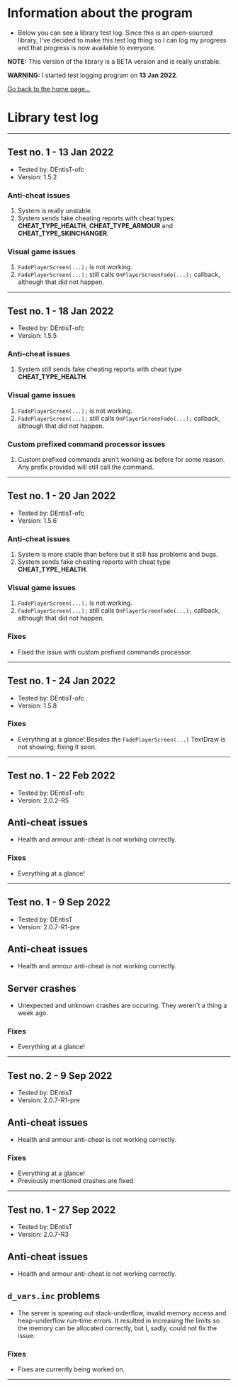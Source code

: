 # Information about the program

- Below you can see a library test log. Since this is an open-sourced library, I've decided to make this test log thing so I can log my progress and that progress is now available to everyone.

**NOTE:** This version of the library is a BETA version and is really unstable.

**WARNING:** I started test logging program on **13 Jan 2022**.

[Go back to the home page...](../README.md)

# Library test log
----------------------------------------
## Test no. 1 - 13 Jan 2022

- Tested by: DEntisT-ofc
- Version: 1.5.2

### Anti-cheat issues
1. System is really unstable. 
2. System sends fake cheating reports with cheat types: **CHEAT_TYPE_HEALTH**, **CHEAT_TYPE_ARMOUR** and **CHEAT_TYPE_SKINCHANGER**.

### Visual game issues
1. ``FadePlayerScreen(...);`` is not working.
2. ``FadePlayerScreen(...);`` still calls ``OnPlayerScreenFade(...);`` callback, although that did not happen.
----------------------------------------

## Test no. 1 - 18 Jan 2022

- Tested by: DEntisT-ofc
- Version: 1.5.5

### Anti-cheat issues
1. System still sends fake cheating reports with cheat type **CHEAT_TYPE_HEALTH**.

### Visual game issues
1. ``FadePlayerScreen(...);`` is not working.
2. ``FadePlayerScreen(...);`` still calls ``OnPlayerScreenFade(...);`` callback, although that did not happen.

### Custom prefixed command processor issues
1. Custom prefixed commands aren't working as before for some reason. Any prefix provided will still call the command.
----------------------------------------
## Test no. 1 - 20 Jan 2022

- Tested by: DEntisT-ofc
- Version: 1.5.6

### Anti-cheat issues
1. System is more stable than before but it still has problems and bugs.
2. System sends fake cheating reports with cheat type **CHEAT_TYPE_HEALTH**.

### Visual game issues
1. ``FadePlayerScreen(...);`` is not working.
2. ``FadePlayerScreen(...);`` still calls ``OnPlayerScreenFade(...);`` callback, although that did not happen.

### Fixes
- Fixed the issue with custom prefixed commands processor.
----------------------------------------
## Test no. 1 - 24 Jan 2022

- Tested by: DEntisT-ofc
- Version: 1.5.8

### Fixes

- Everything at a glance! Besides the ``FadePlayerScreen(...)`` TextDraw is not showing, fixing it soon.

----------------------------------------
## Test no. 1 - 22 Feb 2022

- Tested by: DEntisT-ofc
- Version: 2.0.2-R5

## Anti-cheat issues

- Health and armour anti-cheat is not working correctly.

### Fixes

- Everything at a glance!

----------------------------------------
## Test no. 1 - 9 Sep 2022

- Tested by: DEntisT
- Version: 2.0.7-R1-pre

## Anti-cheat issues

- Health and armour anti-cheat is not working correctly.

## Server crashes

- Unexpected and unknown crashes are occuring. They weren't a thing a week ago.

### Fixes

- Everything at a glance!

----------------------------------------
## Test no. 2 - 9 Sep 2022

- Tested by: DEntisT
- Version: 2.0.7-R1-pre

## Anti-cheat issues

- Health and armour anti-cheat is not working correctly.


### Fixes

- Everything at a glance!
- Previously mentioned crashes are fixed.

----------------------------------------
## Test no. 1 - 27 Sep 2022

- Tested by: DEntisT
- Version: 2.0.7-R3

## Anti-cheat issues

- Health and armour anti-cheat is not working correctly.


## `d_vars.inc` problems

- The server is spewing out stack-underflow, invalid memory access and heap-underflow run-time errors. It resulted in increasing the limits so the memory can be allocated correctly, but I, sadly, could not fix the issue. 

### Fixes

- Fixes are currently being worked on.

----------------------------------------